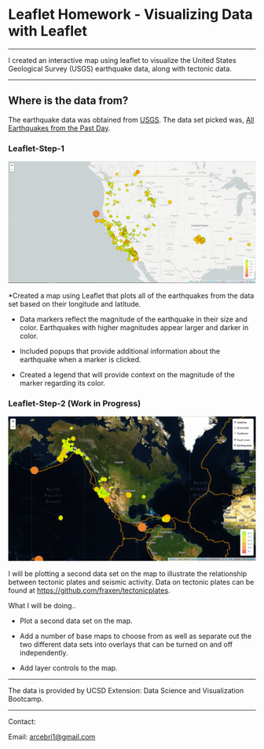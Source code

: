 # Leaflet Homework - Visualizing Data with Leaflet

- - -

I created an interactive map using leaflet to visualize the United States Geological Survey (USGS) earthquake data, along with tectonic data.

- - -

## Where is the data from?

The earthquake data was obtained from [USGS](http://earthquake.usgs.gov/earthquakes/feed/v1.0/geojson.php). The data set picked was, [All Earthquakes from the Past Day](https://earthquake.usgs.gov/earthquakes/feed/v1.0/summary/all_day.geojson).


### Leaflet-Step-1

![2-BasicMap](Images/2-BasicMap.png)


   *Created a map using Leaflet that plots all of the earthquakes from the data set based on their longitude and latitude.

   * Data markers reflect the magnitude of the earthquake in their size and color. Earthquakes with higher magnitudes appear larger and darker in color.

   * Included popups that provide additional information about the earthquake when a marker is clicked.

   * Created a legend that will provide context on the magnitude of the marker regarding its color.

### Leaflet-Step-2 (Work in Progress)

![5-Advanced](Images/5-Advanced.png)

I will be plotting a second data set on the map to illustrate the relationship between tectonic plates and seismic activity. Data on tectonic plates can be found at <https://github.com/fraxen/tectonicplates>.

What I will be doing..

* Plot a second data set on the map.

* Add a number of base maps to choose from as well as separate out the two different data sets into overlays that can be turned on and off independently.

* Add layer controls to the map.

- - -

The data is provided by UCSD Extension: Data Science and Visualization Bootcamp.

- - -

Contact:

Email: arcebri1@gmail.com
